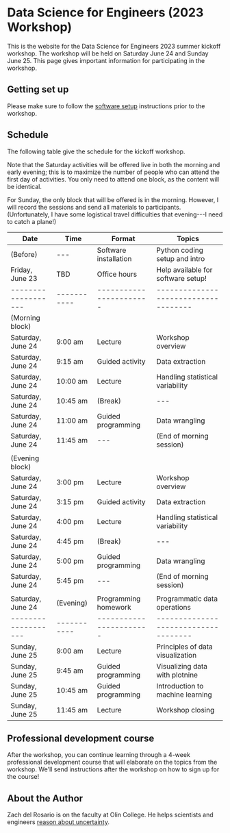 # Data Science for Engineers (2023 Workshop)

This is the website for the Data Science for Engineers 2023 summer kickoff workshop. The workshop will be held on Saturday June 24 and Sunday June 25. This page gives important information for participating in the workshop.

## Getting set up

Please make sure to follow the [software setup](https://zdelrosario.github.io/ds4e-workshop/setup.html) instructions prior to the workshop.

## Schedule

The following table give the schedule for the kickoff workshop.

Note that the Saturday activities will be offered live in both the morning and early evening; this is to maximize the number of people who can attend the first day of activities. You only need to attend one block, as the content will be identical.

For Sunday, the only block that will be offered is in the morning. However, I will record the sessions and send all materials to participants. (Unfortunately, I have some logistical travel difficulties that evening---I need to catch a plane!)

| Date              | Time      | Format                | Topics                             |
|-------------------|-----------|-----------------------|------------------------------------|
| (Before)          | ---       | Software installation | Python coding setup and intro      |
| Friday, June 23   | TBD       | Office hours          | Help available for software setup! |
|-------------------|-----------|-----------------------|------------------------------------|
| (Morning block)   |           |                       |                                    |
| Saturday, June 24 | 9:00 am   | Lecture               | Workshop overview                  |
| Saturday, June 24 | 9:15 am   | Guided activity       | Data extraction                    |
| Saturday, June 24 | 10:00 am  | Lecture               | Handling statistical variability   |
| Saturday, June 24 | 10:45 am  | (Break)               | ---                                |
| Saturday, June 24 | 11:00 am  | Guided programming    | Data wrangling                     |
| Saturday, June 24 | 11:45 am  | ---                   | (End of morning session)           |
|                   |           |                       |                                    |
| (Evening block)   |           |                       |                                    |
| Saturday, June 24 | 3:00 pm   | Lecture               | Workshop overview                  |
| Saturday, June 24 | 3:15 pm   | Guided activity       | Data extraction                    |
| Saturday, June 24 | 4:00 pm   | Lecture               | Handling statistical variability   |
| Saturday, June 24 | 4:45 pm   | (Break)               | ---                                |
| Saturday, June 24 | 5:00 pm   | Guided programming    | Data wrangling                     |
| Saturday, June 24 | 5:45 pm   | ---                   | (End of morning session)           |
|                   |           |                       |                                    |
| Saturday, June 24 | (Evening) | Programming homework  | Programmatic data operations       |
|-------------------|-----------|-----------------------|------------------------------------|
| Sunday, June 25   | 9:00 am   | Lecture               | Principles of data visualization   |
| Sunday, June 25   | 9:45 am   | Guided programming    | Visualizing data with plotnine     |
| Sunday, June 25   | 10:45 am  | Guided programming    | Introduction to machine learning   |
| Sunday, June 25   | 11:45 am  | Lecture               | Workshop closing                   |

## Professional development course

After the workshop, you can continue learning through a 4-week professional development course that will elaborate on the topics from the workshop. We'll send instructions after the workshop on how to sign up for the course!

<!-- ## Binder Option for Broken Python Installation -->

<!-- If you haven't managed to get your python installation working, use the following link to launch the materials in a cloud-based environment: [![Binder](https://mybinder.org/badge_logo.svg)](https://mybinder.org/v2/gh/zdelrosario/mi101/build) -->

<!-- **Be warned that you cannot save your work in Binder!** -->


## About the Author

Zach del Rosario is on the faculty at Olin College. He helps scientists and engineers [reason about uncertainty](https://www.zdelrosario.com/).
